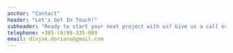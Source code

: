 ```yaml
---
anchor: "Contact"
header: "Let's Get In Touch!"
subheader: "Ready to start your next project with us? Give us a call or send us an email and we will get back to you as soon as possible!"
telephone: +385-(0)98-335-089
email: divjak.doriano@gmail.com
---
```

